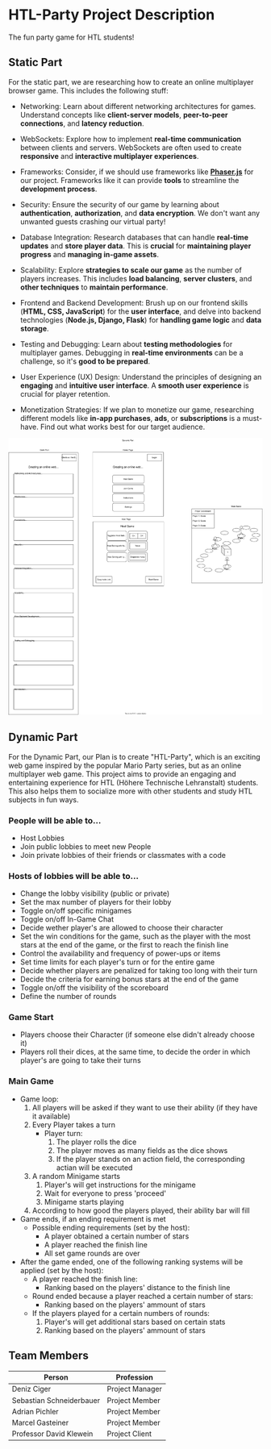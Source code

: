 # HTL-Party Project Description

The fun party game for HTL students!

## Static Part

For the static part, we are researching how to create an online multiplayer browser game.
This includes the following stuff:
- Networking: Learn about different networking architectures for games. Understand concepts like **client-server models**, **peer-to-peer connections**, and **latency reduction**.
- WebSockets: Explore how to  implement **real-time communication** between clients and servers. WebSockets are often used to create **responsive** and **interactive multiplayer experiences**.

- Frameworks: Consider, if we should use frameworks like **[Phaser.js](https://phaser.io/)** for our project. Frameworks like it can provide **tools** to streamline the **development process**.

- Security: Ensure the security of our game by learning about **authentication**, **authorization**, and **data encryption**. We don't want any unwanted guests crashing our virtual party!

- Database Integration: Research databases that can handle **real-time updates** and **store player data**. This is **crucial** for **maintaining player progress** and **managing in-game assets**.

- Scalability: Explore **strategies to scale our game** as the number of players increases. This includes **load balancing**, **server clusters**, and **other techniques** to **maintain performance**.

- Frontend and Backend Development: Brush up on our frontend skills (**HTML, CSS, JavaScript**) for the **user interface**, and delve into backend technologies (**Node.js, Django, Flask**) for **handling game logic** and **data storage**.

- Testing and Debugging: Learn about **testing methodologies** for multiplayer games. Debugging in **real-time environments** can be a challenge, so it's **good to be prepared**.

- User Experience (UX) Design: Understand the principles of designing an **engaging** and **intuitive user interface**. A **smooth user experience** is crucial for player retention.

- Monetization Strategies: If we plan to monetize our game, researching different models like **in-app purchases**, **ads**, or **subscriptions** is a must-have. Find out what works best for our target audience.

![](htlparty.svg)
 
## Dynamic Part

For the Dynamic Part, our Plan is to create "HTL-Party", which is an exciting web game inspired by the popular Mario Party series, but as an online multiplayer web game. This project aims to provide an engaging and entertaining experience for HTL (Höhere Technische Lehranstalt) students. This also helps them to socialize more with other students and study HTL subjects in fun ways.

### People will be able to...
- Host Lobbies
- Join public lobbies to meet new People
- Join private lobbies of their friends or classmates with a code

### Hosts of lobbies will be able to...
- Change the lobby visibility (public or private)
- Set the max number of players for their lobby
- Toggle on/off specific minigames
- Toggle on/off In-Game Chat
- Decide wether player's are allowed to choose their character
- Set the win conditions for the game, such as the player with the most stars at the end of the game, or the first to reach the finish line
- Control the availability and frequency of power-ups or items
- Set time limits for each player's turn or for the entire game
- Decide whether players are penalized for taking too long with their turn
- Decide the criteria for earning bonus stars at the end of the game
- Toggle on/off the visibility of the scoreboard
- Define the number of rounds

### Game Start
- Players choose their Character (if someone else didn't already choose it)
- Players roll their dices, at the same time, to decide the order in which player's are going to take their turns

### Main Game 
- Game loop:
    1. All players will be asked if they want to use their ability (if they have it available) 
    2. Every Player takes a turn
        - Player turn:
            1. The player rolls the dice
            2. The player moves as many fields as the dice shows
            3. If the player stands on an action field, the corresponding actian will be executed
    3. A random Minigame starts
        1. Player's will get instructions for the minigame
        2. Wait for everyone to press 'proceed'
        3. Minigame starts playing
    4. According to how good the players played, their ability bar will fill
- Game ends, if an ending requirement is met
    - Possible ending requirements (set by the host):
        - A player obtained a certain number of stars
        - A player reached the finish line
        - All set game rounds are over
- After the game ended, one of the following ranking systems will be applied (set by the host):
    - A player reached the finish line:
        - Ranking based on the players' distance to the finish line
    - Round ended because a player reached a certain number of stars:
        - Ranking based on the players' ammount of stars
    - If the players played for a certain numbers of rounds:
        1. Player's will get additional stars based on certain stats
        2. Ranking based on the players' ammount of stars

## Team Members
|Person                   | Profession      |
|-------------------------|-----------------|
|Deniz Ciger              | Project Manager |
|Sebastian Schneiderbauer | Project Member  |
|Adrian Pichler           | Project Member  |
|Marcel Gasteiner         | Project Member  |
|Professor David Klewein  | Project Client  |